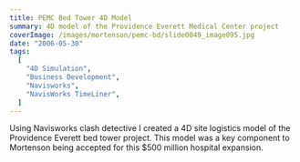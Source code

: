 ```yaml
---
title: PEMC Bed Tower 4D Model
summary: 4D model of the Providence Everett Medical Center project
coverImage: /images/mortenson/pemc-bd/slide0049_image095.jpg
date: "2006-05-30"
tags:
  [
    "4D Simulation",
    "Business Development",
    "Navisworks",
    "NavisWorks TimeLiner",
  ]
---
```


Using Navisworks clash detective I created a 4D site logistics model of the Providence Everett bed tower project. This model was a key component to Mortenson being accepted for this $500 million hospital expansion.
